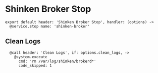 
# Shinken Broker Stop

    export default header: 'Shinken Broker Stop', handler: (options) ->
      @service.stop name: 'shinken-broker'

## Clean Logs

      @call header: 'Clean Logs', if: options.clean_logs, ->
        @system.execute
          cmd: 'rm /var/log/shinken/brokerd*'
          code_skipped: 1
